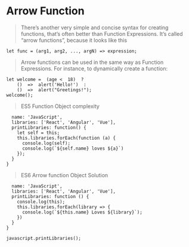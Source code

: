 # Arrow Function

> There’s another very simple and concise syntax for creating functions, that’s often better than Function Expressions.
> It’s called “arrow functions”, because it looks like this

`let func = (arg1, arg2, ..., argN) => expression;`

> Arrow functions can be used in the same way as Function Expressions.
> For instance, to dynamically create a function:

````let age =  prompt("What is your age?",  18);
let welcome =  (age <  18)  ?
	()  =>  alert('Hello!')  :
	()  =>  alert("Greetings!");
welcome();
````
> ES5 Function Object complexity
````const javascript = {
  name: 'JavaScript',
  libraries: ['React', 'Angular', 'Vue'],
  printLibraries: function() {
    let self = this;
    this.libraries.forEach(function (a) {
      console.log(self);
      console.log(`${self.name} loves ${a}`)
    });
  }
}
````

> ES6 Arrow function Object Solution
````const javascript = {
  name: 'JavaScript',
  libraries: ['React', 'Angular', 'Vue'],
  printLibraries: function () {
    console.log(this);
    this.libraries.forEach(library => {
      console.log(`${this.name} Loves ${library}`);
    })
  }
}

javascript.printLibraries();
````